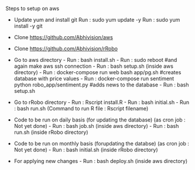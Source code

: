 Steps to setup on aws

- Update yum and install git
        Run : sudo yum update -y
        Run : sudo yum install -y git
        
- Clone https://github.com/Abhivision/aws

- Clone https://github.com/Abhivision/rRobo

- Go to aws directory
      - Run : bash install.sh
      - Run : sudo reboot #and again make aws ssh connection
      - Run : bash setup.sh (inside aws directory)
      - Run : docker-compose run web bash app/pg.sh #creates database with price values
      - Run : docker-compose run sentiment  python robo_app/sentiment.py #adds news to the database 
      - Run : bash setup.sh

- Go to rRobo directory 
      - Run : Rscript install.R
      - Run : bash initial.sh
      - Run : bash run.sh 
  (Command to run R file : Rscript filename)

- Code to be run on daily basis (for updating the database) (as cron job : Not yet done)
      - Run : bash job.sh (inside aws directory)
      - Run : bash run.sh (inside rRobo directory)

- Code to be run on monthly basis (forupdating the databse) (as cron job : Not yet done)
      - Run : bash initial.sh (inside rRobo directory)

- For applying new changes
      - Run : bash deploy.sh (inside aws directory)

